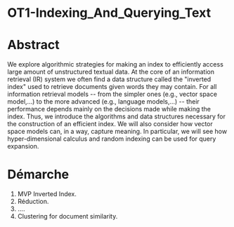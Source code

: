 # OT1-Indexing_And_Querying_Text

# Abstract
We explore algorithmic strategies for making an index to efficiently access large amount of unstructured textual data. At the core of an information retrieval (IR) system we often find a data structure called the "inverted index" used to retrieve documents given words they may contain. For all information retrieval models -- from the simpler ones (e.g., vector space model,...) to the more advanced (e.g., language models,...) -- their performance depends mainly on the decisions made while making the index. Thus, we introduce the algorithms and data structures necessary for the construction of an efficient index.  We will also consider how vector space models can, in a way, capture meaning. In particular, we will see how hyper-dimensional calculus and random indexing can be used for query expansion.

# Démarche
1. MVP Inverted Index.
2. Réduction.
3. ....
4. Clustering for document similarity.
